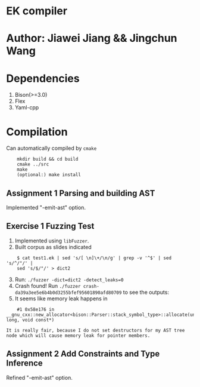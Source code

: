 # EK compiler

# Author: Jiawei Jiang && Jingchun Wang

# Dependencies
1. Bison(>=3.0)     
2. Flex     
3. Yaml-cpp     

# Compilation
Can automatically compiled by `cmake`       
```
    mkdir build && cd build
    cmake ../src
    make
    (optional:) make install
```



## Assignment 1 Parsing and building AST
Implemented "-emit-ast" option.

## Exercise 1 Fuzzing Test
1. Implemented using `libFuzzer`.       
2. Built corpus as slides indicated     
```
    $ cat test1.ek | sed 's/[ \n]\+/\n/g' | grep -v '^$' | sed 's/^/"/' |
    sed 's/$/"/' > dict2
```
3. Run: `./fuzzer -dict=dict2 -detect_leaks=0`
4. Crash found! Run `./fuzzer crash-da39a3ee5e6b4b0d3255bfef95601890afd80709` to see the outputs:       
5. It seems like memory leak happens in 
```
    #1 0x58e176 in __gnu_cxx::new_allocator<bison::Parser::stack_symbol_type>::allocate(unsigned long, void const*)
```

    It is really fair, because I do not set destructors for my AST tree node which will cause memory leak for pointer members.

## Assignment 2 Add Constraints and Type Inference
Refined "-emit-ast" option.
